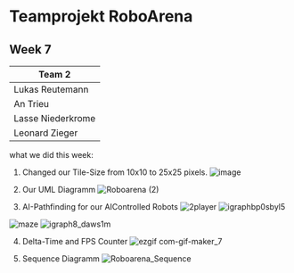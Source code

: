 
# Teamprojekt RoboArena
## Week 7

| Team 2 |
| ----------------- |
| Lukas Reutemann   | 
| An Trieu          | 
| Lasse Niederkrome |
| Leonard Zieger    |


what we did this week:

1. Changed our Tile-Size from 10x10 to 25x25 pixels.
![image](https://user-images.githubusercontent.com/72664329/178989409-e085ecc1-bdc8-4649-8e80-e1fdda294d34.png)

2. Our UML Diagramm
![Roboarena (2)](https://user-images.githubusercontent.com/72664329/178992969-1b71a3bd-c59d-441f-9f07-5e5ada070899.svg)
 
3. AI-Pathfinding for our AIControlled Robots
![2player](https://user-images.githubusercontent.com/72664329/178823922-b1893f55-a244-45b9-828a-575a6b1f659b.png)
![igraphbp0sbyl5](https://user-images.githubusercontent.com/72664329/178822579-9c9e48ef-3835-4a7d-8d85-82f624686958.png)

![maze](https://user-images.githubusercontent.com/72664329/178823436-14f7079a-fec7-4c29-9e9a-832d3b349267.png)
![igraph8_daws1m](https://user-images.githubusercontent.com/72664329/178823461-92a2d163-62d3-47dc-a8e4-cc9dc0df9ca9.png)

4. Delta-Time and FPS Counter
![ezgif com-gif-maker_7](https://user-images.githubusercontent.com/72664329/178991653-e35ac8c8-59a7-4237-b4e6-b8cc41ef8deb.gif)

5. Sequence Diagramm
![Roboarena_Sequence](https://user-images.githubusercontent.com/72664329/178989934-6e75117d-6ddc-4445-8059-2c24ddbdb1cd.svg)
